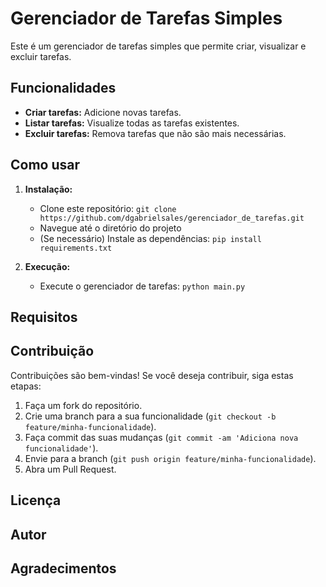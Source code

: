 # Gerenciador de Tarefas Simples

Este é um gerenciador de tarefas simples que permite criar, visualizar e excluir tarefas.

## Funcionalidades

* **Criar tarefas:** Adicione novas tarefas.
* **Listar tarefas:** Visualize todas as tarefas existentes.
* **Excluir tarefas:** Remova tarefas que não são mais necessárias.

## Como usar

1.  **Instalação:**
    * Clone este repositório: `git clone https://github.com/dgabrielsales/gerenciador_de_tarefas.git`
    * Navegue até o diretório do projeto
    * (Se necessário) Instale as dependências: `pip install requirements.txt`

2.  **Execução:**
    * Execute o gerenciador de tarefas: `python main.py`


## Requisitos

## Contribuição

Contribuições são bem-vindas! Se você deseja contribuir, siga estas etapas:

1.  Faça um fork do repositório.
2.  Crie uma branch para a sua funcionalidade (`git checkout -b feature/minha-funcionalidade`).
3.  Faça commit das suas mudanças (`git commit -am 'Adiciona nova funcionalidade'`).
4.  Envie para a branch (`git push origin feature/minha-funcionalidade`).
5.  Abra um Pull Request.

## Licença
## Autor
## Agradecimentos
